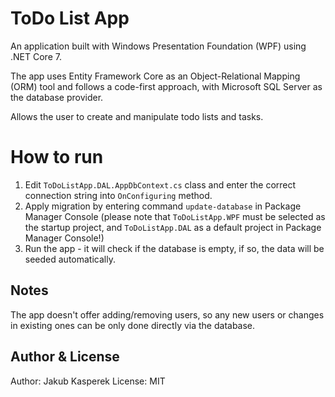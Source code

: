 # ToDo List App
An application built with Windows Presentation Foundation (WPF) using .NET Core 7.

The app uses Entity Framework Core as an Object-Relational Mapping (ORM) tool and follows a code-first approach, with Microsoft SQL Server as the database provider.

Allows the user to create and manipulate todo lists and tasks.

# How to run

 1. Edit `ToDoListApp.DAL.AppDbContext.cs` class and enter the correct connection string into `OnConfiguring` method. 
 2. Apply migration by entering command `update-database` in Package Manager Console (please note that `ToDoListApp.WPF` must be selected as the startup project, and `ToDoListApp.DAL` as a default project in Package Manager Console!)
 3. Run the app - it will check if the database is empty, if so, the data will be seeded automatically.

## Notes

The app doesn't offer adding/removing users, so any new users or changes in existing ones can be only done directly via the database.

## Author & License
Author: Jakub Kasperek
License: MIT